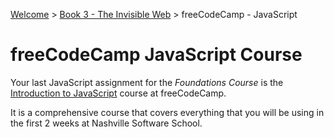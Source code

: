 [Welcome](../../) > [Book 3 - The Invisible Web](../README.md) > freeCodeCamp - JavaScript

# freeCodeCamp JavaScript Course

Your last JavaScript assignment for the *Foundations Course* is the [Introduction to JavaScript](https://learn.freecodecamp.org/javascript-algorithms-and-data-structures/basic-javascript) course at freeCodeCamp.

It is a comprehensive course that covers everything that you will be using in the first 2 weeks at Nashville Software School.